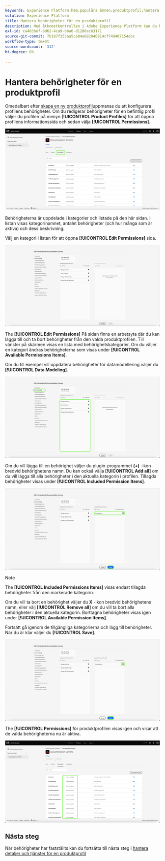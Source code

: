 ```yaml
---
keywords: Experience Platform;hem;populära ämnen;produktprofil;hantera behörigheter
solution: Experience Platform
title: Hantera behörigheter för en produktprofil
description: Med åtkomstkontrollen i Adobe Experience Platform kan du hantera roller och behörigheter för olika plattformsfunktioner med Adobe Admin Console. Det här dokumentet är en guide till hur du hanterar behörigheter för en produktprofil för Platform.
exl-id: ca403bef-6d62-4ca9-bba6-d1280ac63171
source-git-commit: 7b197f253aa5ce04a682040814cf749407154ebc
workflow-type: tm+mt
source-wordcount: '312'
ht-degree: 0%

---
```


# Hantera behörigheter för en produktprofil

Omedelbart efter [skapa en ny produktprofil](#create-a-new-product-profile)uppmanas du att konfigurera profilens behörigheter. Om du redigerar behörigheter för en befintlig profil väljer du profilen på menyn **[!UICONTROL Product Profiles]** för att öppna profilens informationssida och sedan välja **[!UICONTROL Permissions]**.

![behörigheter](../images/permissions.png)

Behörigheterna är uppdelade i kategorier och listade på den här sidan. I listan visas kategorinamnet, antalet behörigheter (och hur många som är aktiva) och dess beskrivning.

Välj en kategori i listan för att öppna **[!UICONTROL Edit Permissions]** sida.

![redigera-behörigheter](../images/edit-permissions.png)

The **[!UICONTROL Edit Permissions]** På sidan finns en arbetsyta där du kan lägga till och ta bort behörigheter från den valda produktprofilen. Till vänster på skärmen visas en lista med behörighetskategorier. Om du väljer en kategori ändras behörigheterna som visas under **[!UICONTROL Available Permissions Items]**.

Om du till exempel vill uppdatera behörigheter för datamodellering väljer du **[!UICONTROL Data Modeling]**.

![profilhantering](../images/profile-management.png)

Om du vill lägga till en behörighet väljer du plugin-programmet **(+)** -ikon bredvid behörighetens namn. Du kan också välja **[!UICONTROL Add all]** om du vill lägga till alla behörigheter i den aktuella kategorin i profilen. Tillagda behörigheter visas under **[!UICONTROL Included Permission Items]**.

![add-permission](../images/add-permission.png)

>[!NOTE]
>
>The **[!UICONTROL Included Permissions Items]** visas endast tillagda behörigheter från den markerade kategorin.

Om du vill ta bort en behörighet väljer du **X** -ikon bredvid behörighetens namn, eller välj **[!UICONTROL Remove all]** om du vill ta bort alla behörigheter i den aktuella kategorin. Borttagna behörigheter visas igen under **[!UICONTROL Available Permission Items]**.

Fortsätt gå igenom de tillgängliga kategorierna och lägg till behörigheter. När du är klar väljer du **[!UICONTROL Save]**.

![remove-permisson](../images/remove-permission.png)

The **[!UICONTROL Permissions]** för produktprofilen visas igen och visar att de valda behörigheterna nu är aktiva.

![behörigheter-uppdaterade](../images/permissions-updated.png)

## Nästa steg

När behörigheter har fastställts kan du fortsätta till nästa steg i [hantera detaljer och tjänster för en produktprofil](details-and-services.md)
